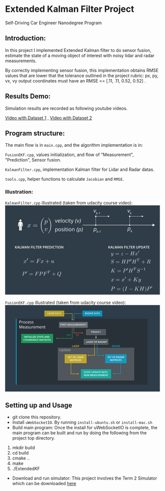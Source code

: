 [image3]: ./images/img3.png
[image4]: ./images/img4.png

# Extended Kalman Filter Project
Self-Driving Car Engineer Nanodegree Program

## Introduction:
In this project I implemented Extended Kalman filter to do sensor fusion, estimate the state of a moving object of interest with noisy lidar and radar measurements.

By correctly implementing sensor fusion, this implementation obtains RMSE values that are lower that the tolerance outlined in the project rubric: px, py, vx, vy output coordinates must have an RMSE <= [.11, .11, 0.52, 0.52] .

## Results Demo:
Simulation results are recorded as following youtube videos.

[Video with Dataset 1](https://youtu.be/E0pFsr8ao94) , [Video with Dataset 2](https://youtu.be/tRFBBEhw9wU)

## Program structure:
The main flow is in `main.cpp`, and the algorithm implementation is in:

`FusionEKF.cpp`, values initialization, and flow of "Measurement", "Prediction", Sensor fusion.

`KalmanFilter.cpp`, implementation Kalman filter for Lidar and Radar datas.

`tools.cpp`, helper functions to calculate `Jacobian` and `RMSE`.

### Illustration:
`KalmanFilter.cpp` illustrated (taken from udacity course video):
![alt text][image3]

`FusionEKF.cpp` illustrated (taken from udacity course video):
![alt text][image4]

## Setting up and Usage
* git clone this repository.
* Install `uWebSocketIO`. By running `install-ubuntu.sh` or `install-mac.sh`
* Build main program:
  Once the install for uWebSocketIO is complete, the main program can be built and run by doing the following from the project top directory.
 1. mkdir build
 2. cd build
 3. cmake ..
 4. make
 5. ./ExtendedKF

* Download and run simulator: This project involves the Term 2 Simulator which can be downloaded [here](https://github.com/udacity/self-driving-car-sim/releases)
